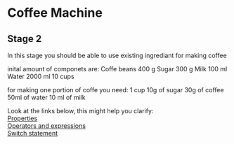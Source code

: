 # Coffee Machine

## Stage 2

In this stage you should be able to use existing ingrediant for making coffee

inital amount of componets are:
Coffe beans 400 g
Sugar 300 g
Milk 100 ml
Water 2000 ml
10 cups

for making one portion of coffe you need:
1 cup
10g of sugar
30g of coffee
50ml of water
10 ml of milk

Look at the links below, this might help you clarify:  
[Properties](https://docs.microsoft.com/en-us/dotnet/csharp/programming-guide/classes-and-structs/properties)  
[Operators and expressions](https://docs.microsoft.com/en-us/dotnet/csharp/language-reference/operators/)  
[Switch statement](https://docs.microsoft.com/en-us/dotnet/csharp/language-reference/keywords/switch)  